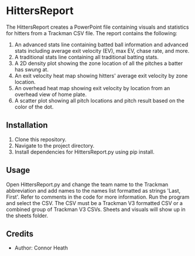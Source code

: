 # HittersReport
The HittersReport creates a PowerPoint file containing visuals and statistics for hitters from a Trackman CSV file. The report contains the following:

1) An advanced stats line containing batted ball information and advanced stats including average exit velocity (EV), max EV, chase rate, and more.
2) A traditional stats line containing all traditional batting stats.
3) A 2D density plot showing the zone location of all the pitches a batter has swung at.
4) An exit velocity heat map showing hitters' average exit velocity by zone location.
5) An overhead heat map showing exit velocity by location from an overhead view of home plate.
6) A scatter plot showing all pitch locations and pitch result based on the color of the dot.


## Installation
1) Clone this repository.
2) Navigate to the project directory.
3) Install dependencies for HittersReport.py using pip install.

## Usage
Open HittersReport.py and change the team name to the Trackman abbreviation and add names to the names list formatted as strings 'Last, First'.
Refer to comments in the code for more information.
Run the program and select the CSV.
The CSV must be a Trackman V3 formatted CSV or a combined group of Trackman V3 CSVs.
Sheets and visuals will show up in the sheets folder.

## Credits
- Author: Connor Heath
